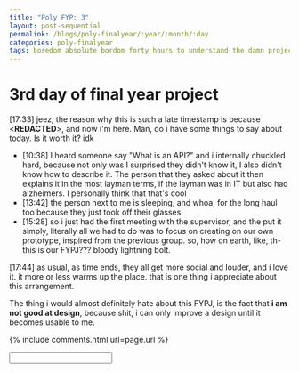 ```yaml
---
title: "Poly FYP: 3"
layout: post-sequential
permalink: /blogs/poly-finalyear/:year/:month/:day
categories: poly-finalyear
tags: boredom absolute bordom forty hours to understand the damn project another fourty two hueristically evaluate it
---
```

# 3rd day of final year project

<span class="timestamp">[17:33]</span> jeez, the reason why this is such a late timestamp is because <span class='disable-selection' ondblclick="this.innerHTML='the cloning of this repository is took ages'">&lt;<b>REDACTED</b>&gt;</span>, and now i'm here. Man, do i have some things to say about today. Is it worth it? idk
* <span class="timestamp">[10:38]</span> I heard someone say "What is an API?" and i internally chuckled hard, because not only was I surprised they didn't know it, I also didn't know how to describe it. The person that they asked about it then explains it in the most layman terms, if the layman was in IT but also had alzheimers. I personally think that that's cool
* <span class="timestamp">[13:42]</span> the person next to me is sleeping, and whoa, for the long haul too because they just took off their glasses
* <span class="timestamp">[15:28]</span> so i just had the first meeting with the supervisor, and the put it simply, literally all we had to do was to focus on creating on our own prototype, inspired from the previous group. so, how on earth, like, th- this is our FYPJ??? bloody lightning bolt.

<span class="timestamp">[17:44]</span> as usual, as time ends, they all get more social and louder, and i love it. it more or less warms up the place. that is one thing i appreciate about this arrangement. 

The thing i would almost definitely hate about this FYPJ, is the fact that **i am not good at design**, because shit, i can only improve a design until it becomes usable to me. 


<!--

<span class='disable-selection' ondblclick="this.innerHTML=''">&lt;<b>REDACTED</b>&gt;</span>
<span class='disable-selection' ondblclick="this.innerHTML=''">****</span>

-->
{% include comments.html url=page.url %}

<input id="password-input" type="password" class="text-secret" onkeyup="unlock()" autocomplete="off">

<span class="disable-selection" id="truth" style="display:none;">on about 11am, i had a meeting with the SEN counsellor (iirc, it stands for Special Education Needs?), and more or less, these conversations are exactly what I needed.<br><br>to summarize it, i was basically being too hard on myself for my past and the mistakes that I made. i don't know how or why i decided to put myself on such a high standard. i'm beating myself up because of the past. They had me right, and for the first time someone else actually understood. they saw that, for someone like me, having autism AND also having that awareness, life becomes hard. life becomes hard because now i see what actions i do and how it affects someone. they said its good because, well, it benefits myself and the people around me. however, because of this, i reflect a lot, but to move on and forgive myself was a whole different challenge, a pain that only God can take away, a wound that only God could heal. The counsellor is probably not Christian, so i think He will take the wheel from here.<br><br>it was the Word, that chapter, psalms 139, i have to look at it again. i put it on my ig page, goddamn it! i'm still on the journey to live like how it's supposed to be<br><br><span style="font-size:130%;">God, teach me to let go, and show me life like it's supposed to be</span></span>
